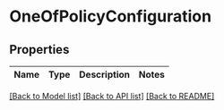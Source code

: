 # OneOfPolicyConfiguration

## Properties
Name | Type | Description | Notes
------------ | ------------- | ------------- | -------------

[[Back to Model list]](./README.md#documentation-for-models) [[Back to API list]](../README.md#documentation-for-api-endpoints) [[Back to README]](../README.md)

